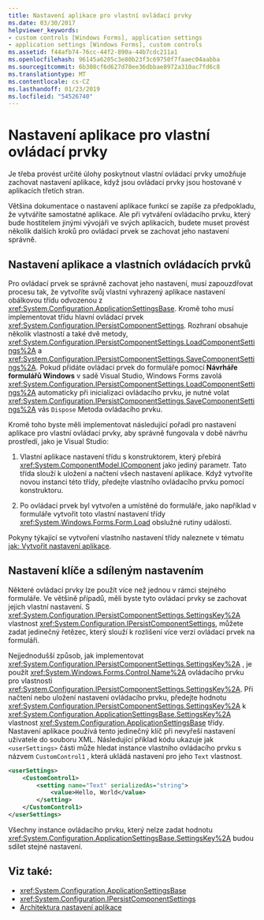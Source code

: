 ```yaml
---
title: Nastavení aplikace pro vlastní ovládací prvky
ms.date: 03/30/2017
helpviewer_keywords:
- custom controls [Windows Forms], application settings
- application settings [Windows Forms], custom controls
ms.assetid: f44afb74-76cc-44f2-890a-44b7cdc211a1
ms.openlocfilehash: 96145a6205c3e80b23f3c69750f7faaec04aabba
ms.sourcegitcommit: 6b308cf6d627d78ee36dbbae8972a310ac7fd6c8
ms.translationtype: MT
ms.contentlocale: cs-CZ
ms.lasthandoff: 01/23/2019
ms.locfileid: "54526740"
---
```

# <a name="application-settings-for-custom-controls"></a>Nastavení aplikace pro vlastní ovládací prvky
Je třeba provést určité úlohy poskytnout vlastní ovládací prvky umožňuje zachovat nastavení aplikace, když jsou ovládací prvky jsou hostované v aplikacích třetích stran.  
  
 Většina dokumentace o nastavení aplikace funkcí se zapíše za předpokladu, že vytváříte samostatné aplikace. Ale při vytváření ovládacího prvku, který bude hostitelem jinými vývojáři ve svých aplikacích, budete muset provést několik dalších kroků pro ovládací prvek se zachovat jeho nastavení správně.  
  
## <a name="application-settings-and-custom-controls"></a>Nastavení aplikace a vlastních ovládacích prvků  
 Pro ovládací prvek se správně zachovat jeho nastavení, musí zapouzdřovat procesu tak, že vytvoříte svůj vlastní vyhrazený aplikace nastavení obálkovou třídu odvozenou z <xref:System.Configuration.ApplicationSettingsBase>. Kromě toho musí implementovat třídu hlavní ovládací prvek <xref:System.Configuration.IPersistComponentSettings>. Rozhraní obsahuje několik vlastností a také dvě metody, <xref:System.Configuration.IPersistComponentSettings.LoadComponentSettings%2A> a <xref:System.Configuration.IPersistComponentSettings.SaveComponentSettings%2A>. Pokud přidáte ovládací prvek do formuláře pomocí **Návrháře formulářů Windows** v sadě Visual Studio, Windows Forms zavolá <xref:System.Configuration.IPersistComponentSettings.LoadComponentSettings%2A> automaticky při inicializaci ovládacího prvku, je nutné volat <xref:System.Configuration.IPersistComponentSettings.SaveComponentSettings%2A> vás `Dispose` Metoda ovládacího prvku.  
  
 Kromě toho byste měli implementovat následující pořadí pro nastavení aplikace pro vlastní ovládací prvky, aby správně fungovala v době návrhu prostředí, jako je Visual Studio:  
  
1.  Vlastní aplikace nastavení třídu s konstruktorem, který přebírá <xref:System.ComponentModel.IComponent> jako jediný parametr. Tato třída slouží k uložení a načtení všech nastavení aplikace. Když vytvoříte novou instanci této třídy, předejte vlastního ovládacího prvku pomocí konstruktoru.  
  
2.  Po ovládací prvek byl vytvořen a umístěné do formuláře, jako například v formuláře vytvořit toto vlastní nastavení třídy <xref:System.Windows.Forms.Form.Load> obslužné rutiny události.  
  
 Pokyny týkající se vytvoření vlastního nastavení třídy naleznete v tématu [jak: Vytvořit nastavení aplikace](../../../../docs/framework/winforms/advanced/how-to-create-application-settings.md).  
  
## <a name="settings-keys-and-shared-settings"></a>Nastavení klíče a sdíleným nastavením  
 Některé ovládací prvky lze použít více než jednou v rámci stejného formuláře. Ve většině případů, měli byste tyto ovládací prvky se zachovat jejich vlastní nastavení. S <xref:System.Configuration.IPersistComponentSettings.SettingsKey%2A> vlastnost <xref:System.Configuration.IPersistComponentSettings>, můžete zadat jedinečný řetězec, který slouží k rozlišení více verzí ovládací prvek na formuláři.  
  
 Nejjednodušší způsob, jak implementovat <xref:System.Configuration.IPersistComponentSettings.SettingsKey%2A> , je použít <xref:System.Windows.Forms.Control.Name%2A> ovládacího prvku pro vlastnosti <xref:System.Configuration.IPersistComponentSettings.SettingsKey%2A>. Při načtení nebo uložení nastavení ovládacího prvku, předejte hodnotu <xref:System.Configuration.IPersistComponentSettings.SettingsKey%2A> k <xref:System.Configuration.ApplicationSettingsBase.SettingsKey%2A> vlastnost <xref:System.Configuration.ApplicationSettingsBase> třídy. Nastavení aplikace používá tento jedinečný klíč při nevyřeší nastavení uživatele do souboru XML. Následující příklad kódu ukazuje jak `<userSettings>` části může hledat instance vlastního ovládacího prvku s názvem `CustomControl1` , která ukládá nastavení pro jeho `Text` vlastnost.  
  
```xml  
<userSettings>  
    <CustomControl1>  
        <setting name="Text" serializedAs="string">  
            <value>Hello, World</value>  
        </setting>  
    </CustomControl1>  
</userSettings>  
```  
  
 Všechny instance ovládacího prvku, který nelze zadat hodnotu <xref:System.Configuration.ApplicationSettingsBase.SettingsKey%2A> budou sdílet stejné nastavení.  
  
## <a name="see-also"></a>Viz také:
- <xref:System.Configuration.ApplicationSettingsBase>
- <xref:System.Configuration.IPersistComponentSettings>
- [Architektura nastavení aplikace](../../../../docs/framework/winforms/advanced/application-settings-architecture.md)
